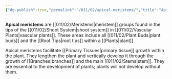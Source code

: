 ```yaml
---
{"dg-publish":true,"permalink":"/011/02/apical-meristems/","title":"Apical Meristems","tags":["BIOL412"],"noteIcon":"1","created":"2024-09-26T13:45:04.065-07:00","updated":"2024-09-26T15:03:04.613-07:00"}
---
```


**Apical meristems** are [[011/02/Meristems\|meristem]] groups found in the tips of the [[011/02/Shoot System\|shoot system]] in [[011/02/Vascular Plants\|vascular plants]]. These areas include all [[011/02/Plant Buds\|plant buds]] and the [[Root Tips\|root tips]] within a [[Plants\|plant]].

Apical meristems facilitate [[Primary Tissues\|primary tissue]] growth within the plant. They lengthen the plant and vertically develop it through the growth of [[Branches\|branches]] and the main [[011/02/Stems\|stem]]. They are essential to the development of plants; plants will not develop without them.